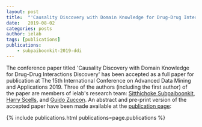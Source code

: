 ```yaml
---
layout: post
title:  "'Causality Discovery with Domain Knowledge for Drug-Drug Interactions Discovery' accepted at ADMA'19"
date:   2019-08-02
categories: posts
author: ielab
tags: [publications]
publications:
    - subpaiboonkit-2019-ddi
---
```


The conference paper titled 'Causality Discovery with Domain Knowledge for Drug-Drug Interactions Discovery' has been accepted as a full paper for publication at The 15th International Conference on Advanced Data Mining and Applications 2019. Three of the authors (including the first author) of the paper are members of ielab's research team: [Sitthichoke Subpaiboonkit](/people/sitthichoke-subpaiboonkit), [Harry Scells](/people/harry-scells), and [Guido Zuccon](/people/guido-zuccon). An abstract and pre-print version of the accepted paper have been made available at the [publication page](/publications/subpaiboonkit-2019-ddi):

{% include publications.html publications=page.publications %}